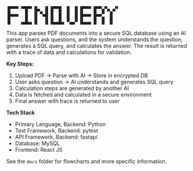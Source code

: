 ```
▗▄▄▄▖▗▄▄▄▖▗▖  ▗▖▗▄▄▄▖ ▗▖ ▗▖▗▄▄▄▖▗▄▄▖▗▖  ▗▖
▐▌     █  ▐▛▚▖▐▌▐▌ ▐▌ ▐▌ ▐▌▐▌   ▐▌ ▐▌▝▚▞▘ 
▐▛▀▀▘  █  ▐▌ ▝▜▌▐▌ ▐▌ ▐▌ ▐▌▐▛▀▀▘▐▛▀▚▖ ▐▌  
▐▌   ▗▄█▄▖▐▌  ▐▌▐▙▄▟▙▖▝▚▄▞▘▐▙▄▄▖▐▌ ▐▌ ▐▌                                          
```

This app parses PDF documents into a secure SQL database using an AI parser. Users ask questions, and the system
understands the question, generates a SQL query, and calculates the answer. The result is returned with a trace of data
and calculations for validation.

**Key Steps:**

1. Upload PDF → Parse with AI → Store in encrypted DB
2. User asks question → AI understands and generates SQL query
3. Calculation steps are generated by another AI
4. Data is fetched and calculated in a secure environment
5. Final answer with trace is returned to user

**Tech Stack**

- Primary Language, Backend: Python
- Test Framework, Backend: pytest
- API Framework, Backend: fastapi
- Database: MySQL
- Frontend: React JS

See the `docs` folder for flowcharts and more specific information.
